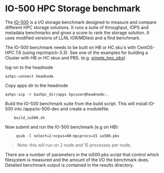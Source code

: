 # IO-500 HPC Storage benchmark

The [IO-500](https://www.vi4io.org/std/io500/start) is a I/O storage benchmark designed to measure and compare different HPC storage solutions. It runs a suite of throughput, IOPS and metadata benchmarks and gives a score to rank the storage solution. It uses modified versions of LLNL IOR/MDtest and a find benchmark.

The IO-500 benchmark needs to be built on HB or HC sku's with CentOS-HPC 7.6 (using mpi/mpich-3.3). See one of the examples for building a Cluster with HB or HC skus and PBS. (e.g. [simple_hpc_pbs](../../examples/simple_hpc_pbs/readme.md))

log-on to the headnode
```
azhpc-connect headnode
```

Copy apps dir to the headnode
```
azhpc-scp -r $azhpc_dir/apps hpcuser@headnode:.
```

Build the IO-500 benchmark suite from the build script.  This will install IO-500 into /apps/io-500-dev and create a modulefile:
```
    build_io500.sh
```

Now submit and run the IO-500 benchmark (e.g on HB):
```
     qsub -l select=2:ncpus=60:mpiprocs=15 io500.pbs
```

> Note: this will run on 2 node and 15 processes per node.

There are a number of parameters in the io500.pbs script that control which filesystem is measured and the amount of the I/O the benchmark does. Detailed benchmark output is contained in the results directory.
